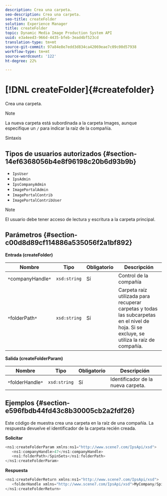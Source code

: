 ```yaml
---
description: Crea una carpeta.
seo-description: Crea una carpeta.
seo-title: createFolder
solution: Experience Manager
title: createFolder
topic: Dynamic Media Image Production System API
uuid: e3a4eed3-966d-4435-bfeb-3ead4bf523cd
translation-type: tm+mt
source-git-commit: 97a84e8e7edd3d834ca42069eae7c09c00d57938
workflow-type: tm+mt
source-wordcount: '122'
ht-degree: 22%

---
```



# [!DNL createFolder]{#createfolder}

Crea una carpeta.

>[!NOTE]
>
>La nueva carpeta está subordinada a la carpeta Images, aunque especifique un `/` para indicar la raíz de la compañía.

Sintaxis

## Tipos de usuarios autorizados {#section-14ef6368056b4e8f96198c20b6d93b9b}

* `IpsUser`
* `IpsAdmin`
* `IpsCompanyAdmin`
* `ImagePortalAdmin`
* `ImagePortalContrib`
* `ImagePortalContribUser`

>[!NOTE]
>
>El usuario debe tener acceso de lectura y escritura a la carpeta principal.

## Parámetros {#section-c00d8d89cf114886a535056f2a1bf892}

**Entrada (createFolder)**

| Nombre | Tipo | Obligatorio | Descripción |
|---|---|---|---|
| `*`companyHandle`*` | `xsd:string` | Sí | Control de la compañía |
| `*`folderPath`*` | `xsd:string` | Sí | Carpeta raíz utilizada para recuperar carpetas y todas las subcarpetas en el nivel de hoja. Si se excluye, se utiliza la raíz de compañía. |

**Salida (createFolderParam)**

| Nombre | Tipo | Obligatorio | Descripción |
|---|---|---|---|
| `*`folderHandle`*` | `xsd:string` | Sí | Identificador de la nueva carpeta. |

## Ejemplos {#section-e596fbdb44fd43c8b30005cb2a2fdf26}

Este código de muestra crea una carpeta en la raíz de una compañía. La respuesta devuelve el identificador de la carpeta recién creada.

**Solicitar**

```java
<ns1:createFolderParam xmlns:ns1="http://www.scene7.com/IpsApi/xsd">
   <ns1:companyHandle>47</ns1:companyHandle>
   <ns1:folderPath>/SpinSets</ns1:folderPath>
</ns1:createFolderParam>
```

**Respuesta**

```java
<ns1:createFolderReturn xmlns:ns1="http://www.scene7.com/IpsApi/xsd">
   <folderHandle xmlns="http://www.scene7.com/IpsApi/xsd">MyCompany/SpinSets/</folderHandle>
</ns1:createFolderReturn>
```

